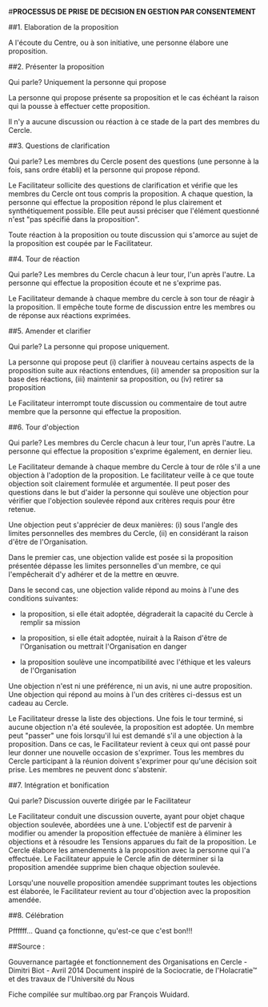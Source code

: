 #**PROCESSUS DE PRISE DE DECISION EN GESTION PAR CONSENTEMENT**

##1. Elaboration de la proposition 

A l'écoute du Centre, ou à son initiative, une personne élabore une proposition. 

##2. Présenter la proposition 

Qui parle? Uniquement la personne qui propose

La personne qui propose présente sa proposition et le cas échéant la raison qui la pousse à effectuer cette proposition. 

Il n'y a aucune discussion ou réaction à ce stade de la part des membres du Cercle. 

##3. Questions de clarification 

Qui parle? Les membres du Cercle posent des questions (une personne à la fois, sans ordre établi) et la personne qui propose répond. 

Le Facilitateur sollicite des questions de clarification et vérifie que les membres du Cercle ont tous compris la proposition. A chaque question, la personne qui effectue la proposition répond le plus clairement et synthétiquement possible. Elle peut aussi préciser que l'élément questionné n'est "pas spécifié dans la proposition". 

Toute réaction à la proposition ou toute discussion qui s'amorce au sujet de la proposition est coupée par le Facilitateur. 

##4. Tour de réaction 

Qui parle? Les membres du Cercle chacun à leur tour, l'un après l'autre. La personne qui effectue la proposition écoute et ne s'exprime pas. 

Le Facilitateur demande à chaque membre du cercle à son tour de réagir à la proposition. Il empêche toute forme de discussion entre les membres ou de réponse aux réactions exprimées. 

##5. Amender et clarifier 

Qui parle? La personne qui propose uniquement. 

La personne qui propose peut (i) clarifier à nouveau certains aspects de la proposition suite aux réactions entendues, (ii) amender sa proposition sur la base des réactions, (iii) maintenir sa proposition, ou (iv) retirer sa proposition

Le Facilitateur interrompt toute discussion ou commentaire de tout autre membre que la personne qui effectue la proposition.

##6. Tour d'objection

Qui parle? Les membres du Cercle chacun à leur tour, l'un après l'autre. La personne qui effectue la proposition s'exprime également, en dernier lieu. 

Le Facilitateur demande à chaque membre du Cercle à tour de rôle s'il a une objection à l'adoption de la proposition. Le facilitateur veille à ce que toute objection soit clairement formulée et argumentée. Il peut poser des questions dans le but d'aider la personne qui soulève une objection pour vérifier que l'objection soulevée répond aux critères requis pour être retenue. 

Une objection peut s'apprécier de deux manières: (i) sous l'angle des limites personnelles des membres du Cercle, (ii) en considérant la raison d'être de l'Organisation. 

Dans le premier cas, une objection valide est posée si la proposition présentée dépasse les limites personnelles d'un membre, ce qui l'empêcherait d'y adhérer et de la mettre en œuvre. 

Dans le second cas, une objection valide répond au moins à l'une des conditions suivantes: 

 * la proposition, si elle était adoptée, dégraderait la capacité du Cercle à remplir sa mission 
 
 * la proposition, si elle était adoptée, nuirait à la Raison d'être de l'Organisation ou mettrait l'Organisation en danger 
 
 * la proposition soulève une incompatibilité avec l'éthique et les valeurs de l'Organisation

Une objection n'est ni une préférence, ni un avis, ni une autre proposition. Une objection qui répond au moins à l'un des critères ci-dessus est un cadeau au Cercle. 

Le Facilitateur dresse la liste des objections. Une fois le tour terminé, si aucune objection n'a été soulevée, la proposition est adoptée. Un membre peut "passer" une fois lorsqu'il lui est demandé s'il a une objection à la proposition. Dans ce cas, le Facilitateur revient à ceux qui ont passé pour leur donner une nouvelle occasion de s'exprimer. Tous les membres du Cercle participant à la réunion doivent s'exprimer pour qu'une décision soit prise. Les membres ne peuvent donc s'abstenir. 

##7. Intégration et bonification 

Qui parle? Discussion ouverte dirigée par le Facilitateur

Le Facilitateur conduit une discussion ouverte, ayant pour objet chaque objection soulevée, abordées une à une. L'objectif est de parvenir à modifier ou amender la proposition effectuée de manière à éliminer les objections et à résoudre les Tensions apparues du fait de la proposition. Le Cercle élabore les amendements à la proposition avec la personne qui l'a effectuée. Le Facilitateur appuie le Cercle afin de déterminer si la proposition amendée supprime bien chaque objection soulevée. 

Lorsqu'une nouvelle proposition amendée supprimant toutes les objections est élaborée, le Facilitateur revient au tour d'objection avec la proposition amendée. 

##8. Célébration 

Pffffff... Quand ça fonctionne, qu'est-ce que c'est bon!!!

##Source :

Gouvernance partagée et fonctionnement des Organisations en Cercle - Dimitri Biot - Avril 2014 Document inspiré de la Sociocratie, de l'Holacratie™ et des travaux de l'Université du Nous

Fiche compilée sur multibao.org par François Wuidard. 



